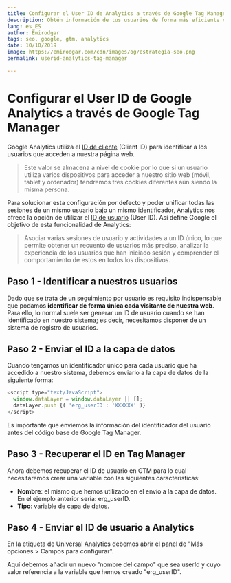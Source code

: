 ```yaml
---
title: Configurar el User ID de Analytics a través de Google Tag Manager
description: Obtén información de tus usuarios de forma más eficiente con la función User ID de Analytics
lang: es_ES
author: Emirodgar
tags: seo, google, gtm, analytics
date: 10/10/2019
image: https://emirodgar.com/cdn/images/og/estrategia-seo.png
permalink: userid-analytics-tag-manager

---
```


# Configurar el User ID de Google Analytics a través de Google Tag Manager

Google Analytics utiliza el [ID de cliente](https://developers.google.com/analytics/devguides/collection/analyticsjs/cookies-user-id?hl=es#getting_the_client_id_from_the_cookie) (Client ID) para identificar a los usuarios que acceden a nuestra página web.

> Este valor se almacena a nivel de cookie por lo que si un usuario utiliza varios dispositivos para acceder a nuestro sitio web (móvil, tablet y ordenador) tendremos tres cookies diferentes aún siendo la misma persona.

Para solucionar esta configuración por defecto y poder unificar todas las sesiones de un mismo usuario bajo un mismo identificador, Analytics nos ofrece la opción de utilizar el [ID de usuario](https://support.google.com/tagmanager/answer/4565987) (User ID).  Así define Google el objetivo de esta funcionalidad de Analytics:

> Asociar varias sesiones de usuario y actividades a un ID único, lo que permite obtener un recuento de usuarios más preciso, analizar la experiencia de los usuarios que han iniciado sesión y comprender el comportamiento de estos en todos los dispositivos.

## Paso 1 - Identificar a nuestros usuarios

Dado que se trata de un seguimiento por usuario es requisito indispensable que podamos **identificar de forma única cada visitante de nuestra web**. Para ello, lo normal suele ser generar un ID de usuario cuando se han identificado en nuestro sistema; es decir, necesitamos disponer de un sistema de registro de usuarios.

## Paso 2 - Enviar el ID a la capa de datos

Cuando tengamos un identificador único para cada usuario que ha accedido a nuestro sistema, debemos enviarlo a la capa de datos de la siguiente forma:

```js
<script type="text/JavaScript"> 
  window.dataLayer = window.dataLayer || [];
  dataLayer.push {( 'erg_userID': 'XXXXXX' )} 
</script>

```

Es importante que enviemos la información del identificador del usuario antes del código base de Google Tag Manager.

## Paso 3 - Recuperar el ID en Tag Manager

Ahora debemos recuperar el ID de usuario en GTM para lo cual necesitaremos crear una variable con las siguientes características:

 - **Nombre**: el mismo que hemos utilizado en el envío a la capa de datos. En el ejemplo anterior sería: erg_userID.
 - **Tipo**: variable de capa de datos.

## Paso 4 - Enviar el ID de usuario a Analytics

En la etiqueta de Universal Analytics debemos abrir el panel de "Más opciones > Campos para configurar".

Aquí debemos añadir un nuevo "nombre del campo" que sea userId y cuyo valor referencia a la variable que hemos creado "erg_userID".
<!--stackedit_data:
eyJoaXN0b3J5IjpbLTIzMTQ1NTc1MiwzODM4MDMxODQsMjA1MD
MxMzY5NCwxNjY5NjcwOTY4LDI0NDA5MzY4OCwtMTMwMzk5NTU3
M119
-->